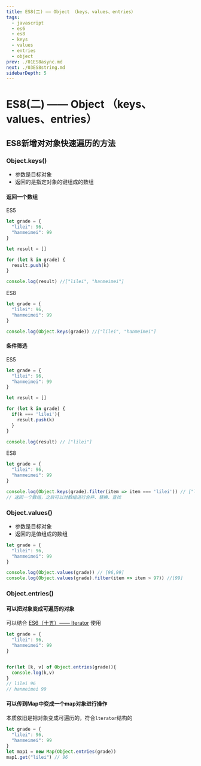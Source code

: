 ```yaml
---
title: ES8(二) —— Object （keys、values、entries）
tags: 
  - javascript
  - es6
  - es8
  - keys
  - values
  - entries
  - object
prev: ./01ES8async.md
next: ./03ES8string.md
sidebarDepth: 5
---
```

# ES8(二) —— Object （keys、values、entries）

## ES8新增对对象快速遍历的方法
### Object.keys()
- 参数是目标对象
- 返回的是指定对象的键组成的数组
#### 返回一个数组
ES5
```js
let grade = {
  "lilei": 96,
  "hanmeimei": 99
}

let result = []

for (let k in grade) {
  result.push(k)
}

console.log(result) //["lilei", "hanmeimei"]
```
ES8
```js
let grade = {
  "lilei": 96,
  "hanmeimei": 99
}

console.log(Object.keys(grade)) //["lilei", "hanmeimei"]
```

#### 条件筛选
ES5
```js
let grade = {
  "lilei": 96,
  "hanmeimei": 99
}

let result = []

for (let k in grade) {
  if(k === 'lilei'){
    result.push(k)
  }
}

console.log(result) // ["lilei"]
```
ES8
```js
let grade = {
  "lilei": 96,
  "hanmeimei": 99
}

console.log(Object.keys(grade).filter(item => item === 'lilei')) // ["lilei"]
// 返回一个数组，之后可以对数组进行合并、替换、查找
```

### Object.values()
- 参数是目标对象
- 返回的是值组成的数组
```js
let grade = {
  "lilei": 96,
  "hanmeimei": 99
}

console.log(Object.values(grade)) // [96,99]
console.log(Object.values(grade).filter(item => item > 97)) //[99]
```

### Object.entries()
#### 可以把对象变成可遍历的对象
可以结合 [ES6（十五）—— lterator](./ES6/15ES6(iterator).md) 使用
```js
let grade = {
  "lilei": 96,
  "hanmeimei": 99
}


for(let [k, v] of Object.entries(grade)){
  console.log(k,v)
}
// lilei 96
// hanmeimei 99
```

#### 可以传到Map中变成一个map对象进行操作
本质依旧是把对象变成可遍历的，符合`lterator`结构的
```js
let grade = {
  "lilei": 96,
  "hanmeimei": 99
}
let map1 = new Map(Object.entries(grade))
map1.get("lilei") // 96
```

<Vssue :options="{ locale: 'zh' }"/>